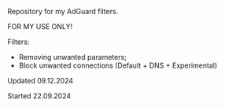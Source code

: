 Repository for my AdGuard filters.

FOR MY USE ONLY!

Filters:
- Removing unwanted parameters;
- Block unwanted connections (Default + DNS + Experimental)

Updated 09.12.2024

Started 22.09.2024
